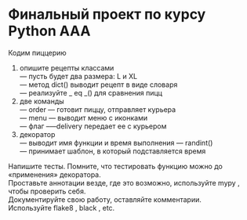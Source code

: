 # Финальный проект по курсу Python AAA
Кодим пиццерию  
 1) опишите рецепты классами  
 — пусть будет два размера: L и XL  
 — метод dict() выводит рецепт в виде словаря  
 — реализуйте _ eq _() для сравнения пицц  
3) две команды  
 — order — готовит пиццу, отправляет курьера  
 — menu — выводит меню с иконками  
 — флаг –—delivery передает ее с курьером  
4) декоратор  
 — выводит имя функции и время выполнения — randint()  
 — принимает шаблон, в который подставляется время  
  
 Напишите тесты. Помните, что тестировать функцию можно до «применения» декоратора.  
 Проставьте аннотации везде, где это возможно, используйте mypy , чтобы проверить себя.  
 Документируйте свою работу, оставляйте комментарии.  
 Используйте flake8 , black , etc.  
